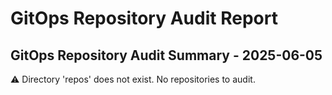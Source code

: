 # GitOps Repository Audit Report

## GitOps Repository Audit Summary - 2025-06-05
⚠️ Directory 'repos' does not exist. No repositories to audit.
